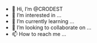 - 👋 Hi, I’m @CRODEST
- 👀 I’m interested in ...
- 🌱 I’m currently learning ...
- 💞️ I’m looking to collaborate on ...
- 📫 How to reach me ...

<!---
CRODEST/CRODEST is a ✨ special ✨ repository because its `README.md` (this file) appears on your GitHub profile.
You can click the Preview link to take a look at your changes.
--->

